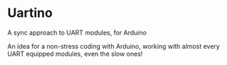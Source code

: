 # Uartino
A sync approach to UART modules, for Arduino

An idea for a non-stress coding with Arduino, working with almost every UART equipped modules, even the slow ones!
